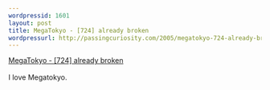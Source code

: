 ```yaml
--- 
wordpressid: 1601
layout: post
title: MegaTokyo - [724] already broken
wordpressurl: http://passingcuriosity.com/2005/megatokyo-724-already-broken/
---
```

<a href="http://www.megatokyo.com/index.php?strip_id=724"> MegaTokyo - [724] already broken</a>
<br />
<br />I love Megatokyo.
